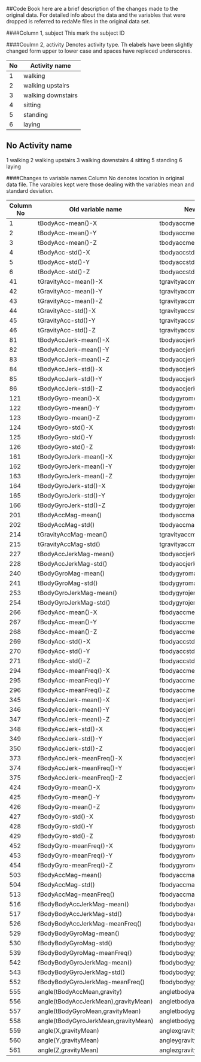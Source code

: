 ##Code Book
here are a brief description of the changes made to the original data. For detailed info about the data and the variables that were dropped is referred to redaMe files in the original data set.

####Column 1, subject
This mark the subject ID

####Coulmn 2, activity
Denotes activity type. Th elabels have been slightly changed form upper to lower case and spaces have repleced underscores.

No|Activity name
-|-----------------
1|walking
2|walking upstairs
3|walking downstairs
4|sitting
5|standing
6|laying

No    Activity name
------------------
1     walking
2     walking upstairs
3     walking downstairs
4     sitting
5     standing
6     laying

####Changes to variable names
Column No denotes location in original data file.
The varaibles kept were those dealing with the variables mean and standard deviation.

Column No|Old variable name|New variable name
-|-----------------|-------------------------
1|tBodyAcc-mean()-X|tbodyaccmeanx
2|tBodyAcc-mean()-Y|tbodyaccmeany
3|tBodyAcc-mean()-Z|tbodyaccmeanz
4|tBodyAcc-std()-X|tbodyaccstdx
5|tBodyAcc-std()-Y|tbodyaccstdy
6|tBodyAcc-std()-Z|tbodyaccstdz
41|tGravityAcc-mean()-X|tgravityaccmeanx
42|tGravityAcc-mean()-Y|tgravityaccmeany
43|tGravityAcc-mean()-Z|tgravityaccmeanz
44|tGravityAcc-std()-X|tgravityaccstdx
45|tGravityAcc-std()-Y|tgravityaccstdy
46|tGravityAcc-std()-Z|tgravityaccstdz
81|tBodyAccJerk-mean()-X|tbodyaccjerkmeanx
82|tBodyAccJerk-mean()-Y|tbodyaccjerkmeany
83|tBodyAccJerk-mean()-Z|tbodyaccjerkmeanz
84|tBodyAccJerk-std()-X|tbodyaccjerkstdx
85|tBodyAccJerk-std()-Y|tbodyaccjerkstdy
86|tBodyAccJerk-std()-Z|tbodyaccjerkstdz
121|tBodyGyro-mean()-X|tbodygyromeanx
122|tBodyGyro-mean()-Y|tbodygyromeany
123|tBodyGyro-mean()-Z|tbodygyromeanz
124|tBodyGyro-std()-X|tbodygyrostdx
125|tBodyGyro-std()-Y|tbodygyrostdy
126|tBodyGyro-std()-Z|tbodygyrostdz
161|tBodyGyroJerk-mean()-X|tbodygyrojerkmeanx
162|tBodyGyroJerk-mean()-Y|tbodygyrojerkmeany
163|tBodyGyroJerk-mean()-Z|tbodygyrojerkmeanz
164|tBodyGyroJerk-std()-X|tbodygyrojerkstdx
165|tBodyGyroJerk-std()-Y|tbodygyrojerkstdy
166|tBodyGyroJerk-std()-Z|tbodygyrojerkstdz
201|tBodyAccMag-mean()|tbodyaccmagmean
202|tBodyAccMag-std()|tbodyaccmagstd
214|tGravityAccMag-mean()|tgravityaccmagmean
215|tGravityAccMag-std()|tgravityaccmagstd
227|tBodyAccJerkMag-mean()|tbodyaccjerkmagmean
228|tBodyAccJerkMag-std()|tbodyaccjerkmagstd
240|tBodyGyroMag-mean()|tbodygyromagmean
241|tBodyGyroMag-std()|tbodygyromagstd
253|tBodyGyroJerkMag-mean()|tbodygyrojerkmagmean
254|tBodyGyroJerkMag-std()|tbodygyrojerkmagstd
266|fBodyAcc-mean()-X|fbodyaccmeanx
267|fBodyAcc-mean()-Y|fbodyaccmeany
268|fBodyAcc-mean()-Z|fbodyaccmeanz
269|fBodyAcc-std()-X|fbodyaccstdx
270|fBodyAcc-std()-Y|fbodyaccstdy
271|fBodyAcc-std()-Z|fbodyaccstdz
294|fBodyAcc-meanFreq()-X|fbodyaccmeanfreqx
295|fBodyAcc-meanFreq()-Y|fbodyaccmeanfreqy
296|fBodyAcc-meanFreq()-Z|fbodyaccmeanfreqz
345|fBodyAccJerk-mean()-X|fbodyaccjerkmeanx
346|fBodyAccJerk-mean()-Y|fbodyaccjerkmeany
347|fBodyAccJerk-mean()-Z|fbodyaccjerkmeanz
348|fBodyAccJerk-std()-X|fbodyaccjerkstdx
349|fBodyAccJerk-std()-Y|fbodyaccjerkstdy
350|fBodyAccJerk-std()-Z|fbodyaccjerkstdz
373|fBodyAccJerk-meanFreq()-X|fbodyaccjerkmeanfreqx
374|fBodyAccJerk-meanFreq()-Y|fbodyaccjerkmeanfreqy
375|fBodyAccJerk-meanFreq()-Z|fbodyaccjerkmeanfreqz
424|fBodyGyro-mean()-X|fbodygyromeanx
425|fBodyGyro-mean()-Y|fbodygyromeany
426|fBodyGyro-mean()-Z|fbodygyromeanz
427|fBodyGyro-std()-X|fbodygyrostdx
428|fBodyGyro-std()-Y|fbodygyrostdy
429|fBodyGyro-std()-Z|fbodygyrostdz
452|fBodyGyro-meanFreq()-X|fbodygyromeanfreqx
453|fBodyGyro-meanFreq()-Y|fbodygyromeanfreqy
454|fBodyGyro-meanFreq()-Z|fbodygyromeanfreqz
503|fBodyAccMag-mean()|fbodyaccmagmean
504|fBodyAccMag-std()|fbodyaccmagstd
513|fBodyAccMag-meanFreq()|fbodyaccmagmeanfreq
516|fBodyBodyAccJerkMag-mean()|fbodybodyaccjerkmagmean
517|fBodyBodyAccJerkMag-std()|fbodybodyaccjerkmagstd
526|fBodyBodyAccJerkMag-meanFreq()|fbodybodyaccjerkmagmeanfreq
529|fBodyBodyGyroMag-mean()|fbodybodygyromagmean
530|fBodyBodyGyroMag-std()|fbodybodygyromagstd
539|fBodyBodyGyroMag-meanFreq()|fbodybodygyromagmeanfreq
542|fBodyBodyGyroJerkMag-mean()|fbodybodygyrojerkmagmean
543|fBodyBodyGyroJerkMag-std()|fbodybodygyrojerkmagstd
552|fBodyBodyGyroJerkMag-meanFreq()|fbodybodygyrojerkmagmeanfreq
555|angle(tBodyAccMean,gravity)|angletbodyaccmeangravity
556|angle(tBodyAccJerkMean),gravityMean)|angletbodyaccjerkmeangravitymean
557|angle(tBodyGyroMean,gravityMean)|angletbodygyromeangravitymean
558|angle(tBodyGyroJerkMean,gravityMean)|angletbodygyrojerkmeangravitymean
559|angle(X,gravityMean)|anglexgravitymean
560|angle(Y,gravityMean)|angleygravitymean
561|angle(Z,gravityMean)|anglezgravitymean